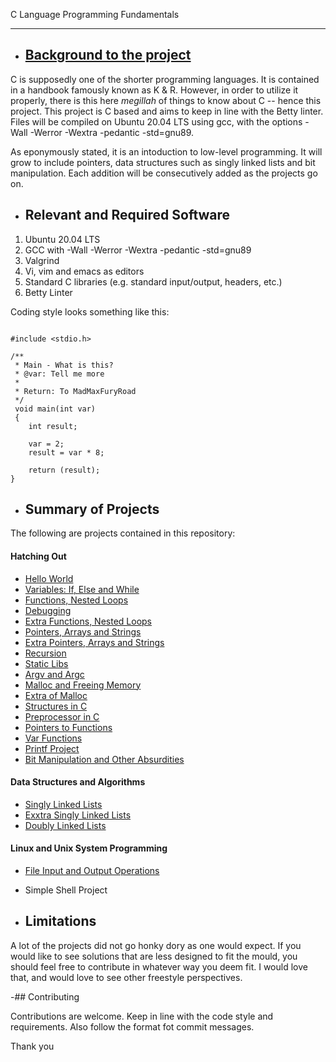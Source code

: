 C Language Programming Fundamentals

***

- ## [Background to the project](https://github.com/TayloredSuites/alx-low_level_programming)

C is supposedly one of the shorter programming languages. It is contained in a handbook famously known as K & R. However, in order to utilize it properly, there is this here _megillah_ of things to know about C -- hence this project. This project is C based and aims to keep in line with the Betty linter. Files will be compiled on Ubuntu 20.04 LTS using gcc, with the options -Wall -Werror -Wextra -pedantic -std=gnu89. 

As eponymously stated, it is an intoduction to low-level programming. It will grow to include pointers, data structures such as singly linked lists and bit manipulation. Each addition will be consecutively added as the projects go on.

- ## Relevant and Required Software

1. Ubuntu 20.04 LTS
2. GCC with -Wall -Werror -Wextra -pedantic -std=gnu89
3. Valgrind
4. Vi, vim and emacs as editors 
5. Standard C libraries (e.g. standard input/output, headers, etc.)
6. Betty Linter

Coding style looks something like this:

```

#include <stdio.h>

/**
 * Main - What is this?
 * @var: Tell me more
 *
 * Return: To MadMaxFuryRoad
 */
 void main(int var)
 {
    int result;
    
    var = 2;
    result = var * 8;
    
    return (result);
}

```


- ## Summary of Projects

The following are projects contained in this repository:

#### Hatching Out
- [Hello World](https://github.com/TayloredSuites/alx-low_level_programming/tree/main/0x00-hello_world)
- [Variables: If, Else and While](https://github.com/TayloredSuites/alx-low_level_programming/tree/main/0x01-variables_if_else_while)
- [Functions, Nested Loops](https://github.com/TayloredSuites/alx-low_level_programming/tree/main/0x02-functions_nested_loops)
- [Debugging](https://github.com/TayloredSuites/alx-low_level_programming/tree/main/0x03-debugging)
- [Extra Functions, Nested Loops](https://github.com/TayloredSuites/alx-low_level_programming/tree/main/0x04-more_functions_nested_loops)
- [Pointers, Arrays and Strings](https://github.com/TayloredSuites/alx-low_level_programming/tree/main/0x05-pointers_arrays_strings)
- [Extra Pointers, Arrays and Strings](https://github.com/TayloredSuites/alx-low_level_programming/tree/main/0x07-pointers_arrays_strings)
- [Recursion](https://github.com/TayloredSuites/alx-low_level_programming/tree/main/0x08-recursion)
- [Static Libs](https://github.com/TayloredSuites/alx-low_level_programming/tree/main/0x09-static_libraries)
- [Argv and Argc](https://github.com/TayloredSuites/alx-low_level_programming/tree/main/0x0A-argc_argv)
- [Malloc and Freeing Memory](https://github.com/TayloredSuites/alx-low_level_programming/tree/main/0x0B-malloc_free)
- [Extra of Malloc](https://github.com/TayloredSuites/alx-low_level_programming/tree/main/0x0C-more_malloc_free)
- [Structures in C](https://github.com/TayloredSuites/alx-low_level_programming/tree/main/0x0E-structures_typedef)
- [Preprocessor in C](https://github.com/TayloredSuites/alx-low_level_programming/tree/main/0x0D-preprocessor)
- [Pointers to Functions](https://github.com/TayloredSuites/alx-low_level_programming/tree/main/0x0F-function_pointers)
- [Var Functions](https://github.com/TayloredSuites/alx-low_level_programming/tree/main/0x10-variadic_functions)
- [Printf Project](https://github.com/TayloredSuites)
- [Bit Manipulation and Other Absurdities](https://github.com/TayloredSuites/alx-low_level_programming/tree/main/0x14-bit_manipulation)

#### Data Structures and Algorithms
- [Singly Linked Lists](https://github.com/TayloredSuites/alx-low_level_programming/tree/main/0x12-singly_linked_lists)
- [Exxtra Singly Linked Lists](https://github.com/TayloredSuites/alx-low_level_programming/tree/main/0x13-more_singly_linked_lists)
- [Doubly Linked Lists](https://github.com/TayloredSuites/alx-low_level_programming/tree/main/0x17-doubly_linked_lists)

#### Linux and Unix System Programming
- [File Input and Output Operations](https://github.com/TayloredSuites/alx-low_level_programming/tree/main/0x15-file_io)
- Simple Shell Project

- ## Limitations

A lot of the projects did not go honky dory as one would expect. If you would like to see solutions that are less designed to fit the mould, you should feel free to contribute in whatever way you deem fit. I would love that, and would love to see other freestyle perspectives.

-## Contributing

Contributions are welcome. Keep in line with the code style and requirements. Also follow the format fot commit messages.

Thank you
